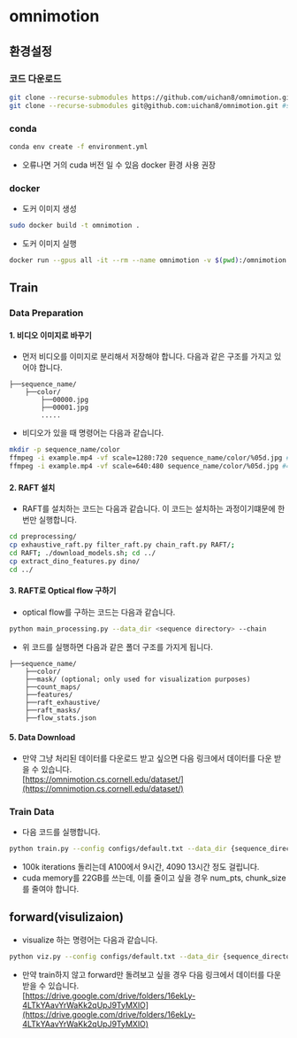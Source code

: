 # omnimotion

## 환경설정
### 코드 다운로드
```bash
git clone --recurse-submodules https://github.com/uichan8/omnimotion.git #https 사용 (권장)
git clone --recurse-submodules git@github.com:uichan8/omnimotion.git #ssh 사용
```
### conda
```bash
conda env create -f environment.yml
```
- 오류나면 거의 cuda 버전 일 수 있음 docker 환경 사용 권장

### docker
- 도커 이미지 생성
```bash
sudo docker build -t omnimotion .
```
- 도커 이미지 실행
```bash
docker run --gpus all -it --rm --name omnimotion -v $(pwd):/omnimotion omnimotion
```

## Train
### Data Preparation
#### 1. 비디오 이미지로 바꾸기
- 먼저 비디오를 이미지로 분리해서 저장해야 합니다. 다음과 같은 구조를 가지고 있어야 합니다.
```
├──sequence_name/
    ├──color/
        ├──00000.jpg
        ├──00001.jpg
        .....
```
- 비디오가 있을 때 명령어는 다음과 같습니다.
```bash
mkdir -p sequence_name/color
ffmpeg -i example.mp4 -vf scale=1280:720 sequence_name/color/%05d.jpg #720p
ffmpeg -i example.mp4 -vf scale=640:480 sequence_name/color/%05d.jpg #480p
```

#### 2. RAFT 설치
- RAFT를 설치하는 코드는 다음과 같습니다. 이 코드는 설치하는 과정이기떄문에 한번만 실행합니다.
```bash
cd preprocessing/  
cp exhaustive_raft.py filter_raft.py chain_raft.py RAFT/;
cd RAFT; ./download_models.sh; cd ../
cp extract_dino_features.py dino/
cd ../
```

#### 3. RAFT로 Optical flow 구하기
  - optical flow를 구하는 코드는 다음과 같습니다.
```bash
python main_processing.py --data_dir <sequence directory> --chain
```
- 위 코드를 실행하면 다음과 같은 폴더 구조를 가지게 됩니다.
```
├──sequence_name/
    ├──color/
    ├──mask/ (optional; only used for visualization purposes)
    ├──count_maps/
    ├──features/
    ├──raft_exhaustive/
    ├──raft_masks/
    ├──flow_stats.json
```

#### 5. Data Download
- 만약 그냥 처리된 데이터를 다운로드 받고 싶으면 다음 링크에서 데이터를 다운 받을 수 있습니다.  
[https://omnimotion.cs.cornell.edu/dataset/](https://omnimotion.cs.cornell.edu/dataset/)


### Train Data
- 다음 코드를 실행합니다.
```bash
python train.py --config configs/default.txt --data_dir {sequence_directory}
```
- 100k iterations 돌리는데 A100에서 9시간, 4090 13시간 정도 걸립니다.
- cuda memory를 22GB를 쓰는데, 이를 줄이고 싶을 경우 num_pts, chunk_size를 줄여야 합니다.

## forward(visulizaion)
- visualize 하는 명령어는 다음과 같습니다.
```bash
python viz.py --config configs/default.txt --data_dir {sequence_directory}
```
- 만약 train하지 않고 forward만 돌려보고 싶을 경우 다음 링크에서 데이터를 다운 받을 수 있습니다.  
[https://drive.google.com/drive/folders/16ekLy-4LTkYAavYrWaKk2qUpJ9TyMXlO](https://drive.google.com/drive/folders/16ekLy-4LTkYAavYrWaKk2qUpJ9TyMXlO)